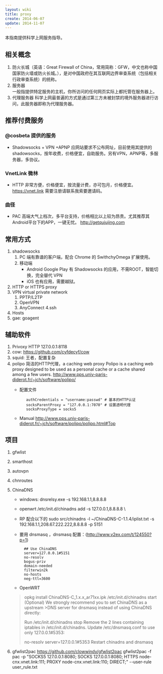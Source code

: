 ```yaml
---
layout: wiki
title: proxy
create: 2014-06-07
update: 2014-11-07
---
```

本指南提供科学上网服务指导。

## 相关概念
1. 防火长城（英语：Great Firewall of China，常用简称：GFW，中文也称中国国家防火墙或防火长城。），是对中国政府在其互联网边界审查系统（包括相关行政审查系统）的统称。
2. 服务器  
    一般指提供特定服务的主机，你所访问的任何网页实际上都托管在服务器上。
3. 代理服务器
    科学上网最普遍的方式是通过第三方未被封禁的境外服务器进行访问，此服务器即称为代理服务器。


## 推荐付费服务

### @cosbeta 提供的服务
* Shadowsocks + VPN +APNP
应网站要求不公布网址，目前使用其提供的shadowsocks，按年收费，价格便宜，自助服务。另有VPN，APNP等，多服务器，多协议。

### VnetLink 微林
* HTTP
非常方便，价格便宜，按流量计费，亦可包月，价格便宜。
<https://vnet.link>
需要注册请联系我索要邀请码。

### 曲径
* PAC
高端大气上档次，多平台支持，价格相比以上较为昂贵。尤其推荐其Android平台下的APP，一键无忧。
<http://getqujujing.com>

## 常用方式
1. shadowsocks
    1. PC 端有靠谱的客户端，配合 Chrome 的 SwithchyOmega 扩展使用。
    2. 移动端
       - Android Google Play 有 Shadowsocks 的应用，不需ROOT，智能切换，完全替代 VPN
       - iOS 也有应用，需要越狱。
3. HTTP or HTTPS proxy
3. VPN virtual private network
    1. PPTP/L2TP
    2. OpenVPN
    3. AnyConnect
4.ssh
5. Hosts
7. gae: goagent

## 辅助软件
1. Privoxy HTTP 127.0.0.1:8118
2. cow: https://github.com/cyfdecyf/cow
3. squid: 王者，配置复杂
4. polipo 简洁的HTTP代理，a caching web proxy  Polipo is a caching web proxy designed to be used as a personal cache or a cache shared among a few users. http://www.pps.univ-paris-diderot.fr/~jch/software/polipo/  
   - 配置文件

            authCredentials = "username:passwd" # 基本的HTTP认证
            socksParentProxy = "127.0.0.1:7070" # 设置透明代理
            socksProxyType = socks5
   - Manual http://www.pps.univ-paris-diderot.fr/~jch/software/polipo/polipo.html#Top 

## 项目
1. gfwlist
2. smarthost
3. autovpn
4. chnroutes
4. ChinaDNS
    - windows: dnsrelsy.exe -s 192.168.1.1,8.8.8.8
    - openwrt /etc/init.d/chinadns
      add -s 127.0.0.1,8.8.8.8 \
    - RP 配合以下的
          sudo src/chinadns -l ~/ChinaDNS-C-1.1.4/iplist.txt -s 192.168.1.1,208.67.222.222,8.8.8.8 -p 5151
    - 要用 dnsmasq ，dnsmasq 配置：(<http://www.v2ex.com/t/124550?p=1>)

            ## Use ChinaDNS
            server=127.0.0.1#5151
            no-resolv
            bogus-priv
            domain-needed
            filterwin2k
            no-hosts
            neg-ttl=3600

    - OpenWRT

    >opkg install ChinaDNS-C_1.x.x_ar71xx.ipk
    >/etc/init.d/chinadns start
    >(Optional) We strongly recommend you to set ChinaDNS as a upstream >DNS server for dnsmasq instead of using ChinaDNS directly:
    >
    >Run /etc/init.d/chinadns stop
    >Remove the 2 lines containing iptables in /etc/init.d/chinadns.
    >Update /etc/dnsmasq.conf to use only 127.0.0.1#5353:
    >
    >no-resolv
    >server=127.0.0.1#5353
    >Restart chinadns and dnsmasq


5. gfwlist2pac <https://github.com/clowwindy/gfwlist2pac>
gfwlist2pac -f pac -p "SOCKS5 127.0.0.1:8080; SOCKS 127.0.0.1:8080; HTTPS node-cnx.vnet.link:111; PROXY node-cnx.vnet.link:110; DIRECT;" --user-rule user_rule.txt

